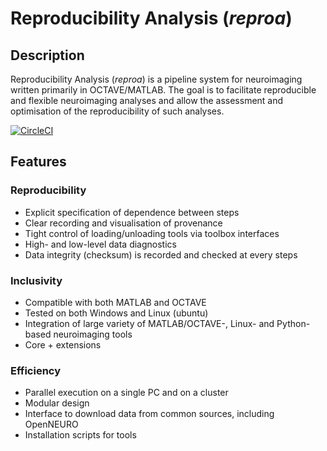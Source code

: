 # Reproducibility Analysis (_reproa_)

## Description

Reproducibility Analysis (_reproa_) is a pipeline system for neuroimaging written primarily in OCTAVE/MATLAB. The goal is to facilitate reproducible and flexible neuroimaging analyses and allow the assessment and optimisation of the reproducibility of such analyses.

[![CircleCI](https://dl.circleci.com/status-badge/img/gh/reprostat/reproanalysis/tree/master.svg?style=svg)](https://dl.circleci.com/status-badge/redirect/gh/reprostat/reproanalysis/tree/master)

## Features

### Reproducibility
- Explicit specification of dependence between steps
- Clear recording and visualisation of provenance
- Tight control of loading/unloading tools via toolbox interfaces
- High- and low-level data diagnostics
- Data integrity (checksum) is recorded and checked at every steps

### Inclusivity
- Compatible with both MATLAB and OCTAVE
- Tested on both Windows and Linux (ubuntu)
- Integration of large variety of MATLAB/OCTAVE-, Linux- and Python-based neuroimaging tools
- Core + extensions

### Efficiency
- Parallel execution on a single PC and on a cluster
- Modular design
- Interface to download data from common sources, including OpenNEURO
- Installation scripts for tools



